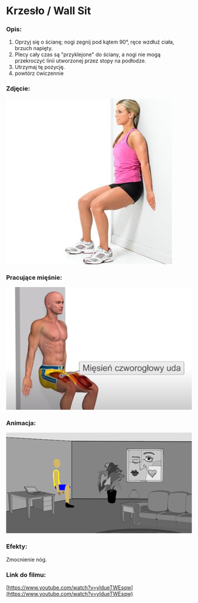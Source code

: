 # Krzesło / Wall Sit

### Opis:
1. Oprzyj się o ścianę; nogi zegnij pod kątem 90°, ręce wzdłuż ciała, brzuch napięty. 
2. Plecy cały czas są "przyklejone" do ściany, a nogi nie mogą przekroczyć linii utworzonej przez stopy na podłodze. 
3. Utrzymaj tę pozycję. 
4. powtórz ćwiczennie

### Zdjęcie:
![](exercise/krzeslo/krzeslo.jpg)

### Pracujące mięśnie:
![](exercise/krzeslo/krzesloo.png)

### Animacja:
![](exercise/krzeslo/krzeslo.gif)

### Efekty:
Zmocnienie nóg.

### Link do filmu:
[https://www.youtube.com/watch?v=yIdueTWEsqw](https://www.youtube.com/watch?v=yIdueTWEsqw)
